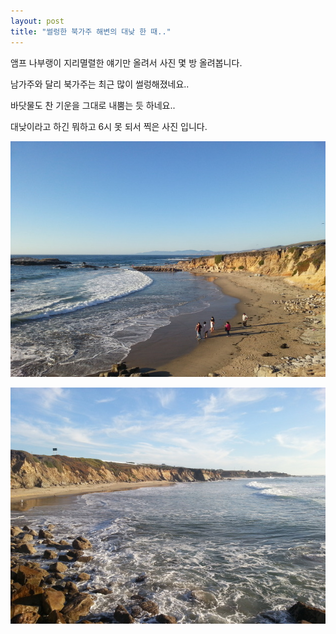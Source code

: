 ```yaml
---
layout: post
title: "썰렁한 북가주 해변의 대낮 한 때.."
---
```



앰프 나부랭이 지리멸렬한 얘기만 올려서 사진 몇 방 올려봅니다.




남가주와 달리 북가주는 최근 많이 썰렁해졌네요..




바닷물도 찬 기운을 그대로 내뿜는 듯 하네요..




대낮이라고 하긴 뭐하고 6시 못 되서 찍은 사진 입니다.






![image](/assets/images/4b3632a3b9336eefd663d6acca197130.jpg)



![image](/assets/images/57d9678447a6b97f352d187ec8602655.jpg)





